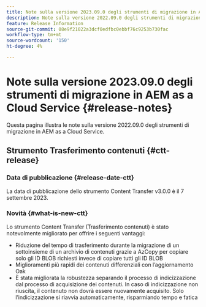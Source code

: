 ```yaml
---
title: Note sulla versione 2023.09.0 degli strumenti di migrazione in AEM as a Cloud Service
description: Note sulla versione 2022.09.0 degli strumenti di migrazione in AEM as a Cloud Service
feature: Release Information
source-git-commit: 08e9f21022a3dcf0edfbc0ebbf76c9253b730fac
workflow-type: tm+mt
source-wordcount: '150'
ht-degree: 4%

---
```


# Note sulla versione 2023.09.0 degli strumenti di migrazione in AEM as a Cloud Service {#release-notes}

Questa pagina illustra le note sulla versione 2022.09.0 degli strumenti di migrazione in AEM as a Cloud Service.

## Strumento Trasferimento contenuti {#ctt-release}

### Data di pubblicazione {#release-date-ctt}

La data di pubblicazione dello strumento Content Transfer v3.0.0 è il 7 settembre 2023.

### Novità {#what-is-new-ctt}

Lo strumento Content Transfer (Trasferimento contenuti) è stato notevolmente migliorato per offrire i seguenti vantaggi:
* Riduzione del tempo di trasferimento durante la migrazione di un sottoinsieme di un archivio di contenuti grazie a AzCopy per copiare solo gli ID BLOB richiesti invece di copiare tutti gli ID BLOB
* Miglioramenti più rapidi dei contenuti differenziali con l’aggiornamento Oak
* È stata migliorata la robustezza separando il processo di indicizzazione dal processo di acquisizione dei contenuti. In caso di indicizzazione non riuscita, il contenuto non dovrà essere nuovamente acquisito. Solo l’indicizzazione si riavvia automaticamente, risparmiando tempo e fatica
